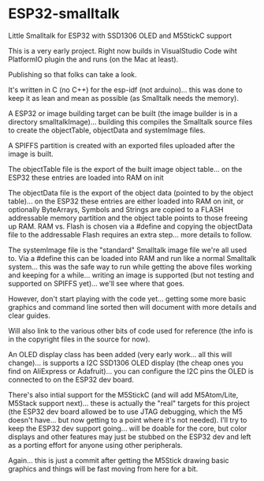 # ESP32-smalltalk
Little Smalltalk for ESP32 with SSD1306 OLED and M5StickC support

This is a very early project. Right now builds in VisualStudio Code wiht PlatformIO plugin the and runs (on the Mac at least).

Publishing so that folks can take a look. 

It's written in C (no C++) for the esp-idf (not arduino)... this was done to keep it as lean and mean as possible (as Smalltalk needs the memory).

A ESP32 or image building target can be built (the image builder is in a directory smalltalkImage)... building this compiles the Smalltalk source files to create the objectTable, objectData and systemImage files.

A SPIFFS partition is created with an exported files uploaded after the image is built. 

The objectTable file is the export of the built image object table... on the ESP32 these entries are loaded into RAM on init

The objectData file is the export of the object data (pointed to by the object table)... on the ESP32 these entries are either loaded into RAM on init, or optionally ByteArrays, Symbols and Strings are copied to a FLASH addressable memory partition and the object table points to those freeing up RAM. RAM vs. Flash is chosen via a #define and copying the objectData file to the addressable Flash requires an extra step... more details to follow.

The systemImage file is the "standard" Smalltalk image file we're all used to. Via a #define this can be loaded into RAM and run like a normal Smalltalk system... this was the safe way to run while getting the above files working and keeping for a while... writing an image is supported (but not testing and supported on SPIFFS yet)... we'll see where that goes.

However, don't start playing with the code yet... getting some more basic graphics and command line sorted then
will document with more details and clear guides.

Will also link to the various other bits of code used for reference (the info is in the copyright files in the source for now).

An OLED display class has been added (very early work... all this will change)... is supports a I2C SSD1306 OLED display (the cheap ones you find on AliExpress or Adafruit)... you can configure the I2C pins the OLED is connected to on the ESP32 dev board.

There's also intial support for the M5StickC (and will add M5Atom/Lite, M5Stack support next)... these is actually the "real" targets for this project (the ESP32 dev board allowed be to use JTAG debugging, which the M5 doesn't have... but now getting to a point where it's not needed). I'll try to keep the ESP32 dev support going... will be doable for the core, but color displays and other features may just be stubbed on the ESP32 dev and left as a porting effort for anyone using other peripherals.

Again... this is just a commit after getting the M5Stick drawing basic graphics and things will be fast moving from here for a bit.
